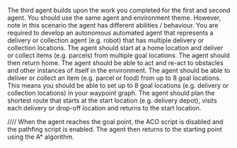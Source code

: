The third agent builds upon the work you completed for the first and second
agent. You should use the same agent and environment theme. However, 
note in this scenario the agent has different abilities / behaviour.
You are required to develop an autonomous automated agent that represents 
a delivery or collection agent (e.g. robot) that has multiple delivery or 
collection locations. The agent should start at a home location and deliver or
collect items (e.g. parcels) from multiple goal locations. The agent should then 
return home. The agent should be able to act and re-act to obstacles and 
other instances of itself in the environment.
The agent should be able to deliver or collect an item (e.g. parcel or food) 
from up to 8 goal locations. This means you should be able to set up to 8
goal locations (e.g. delivery or collection locations) in your waypoint graph.
The agent should plan the shortest route that starts at the start location (e.g. 
delivery depot), visits each delivery or drop-off location and returns to the start 
location.

////
When the agent reaches the goal point, the ACO script is disabled and the pathfing script is enabled. The agent then returns to the starting point using the A* algorithm.

